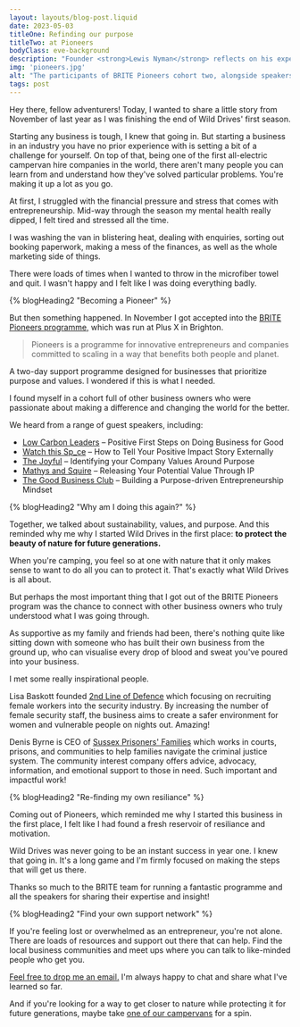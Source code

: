 ```yaml
---
layout: layouts/blog-post.liquid
date: 2023-05-03
titleOne: Refinding our purpose
titleTwo: at Pioneers
bodyClass: eve-background
description: "Founder <strong>Lewis Nyman</strong> reflects on his experience on the BRITE Pioneers programme"
img: 'pioneers.jpg'
alt: "The participants of BRITE Pioneers cohort two, alongside speakers and Plus X staff"
tags: post
---
```



<div class="tw-75 margin-spacing-a">

Hey there, fellow adventurers! Today, I wanted to share a little story from November of last year as I was finishing the end of Wild Drives' first season.

Starting any business is tough, I knew that going in. But starting a business in an industry you have no prior experience with is setting a bit of a challenge for yourself. On top of that, being one of the first all-electric campervan hire companies in the world, there aren't many people you can learn from and understand how they've solved particular problems. You're making it up a lot as you go.

At first, I struggled with the financial pressure and stress that comes with entrepreneurship. Mid-way through the season my mental health really dipped, I felt tired and stressed all the time. 

I was washing the van in blistering heat, dealing with enquiries, sorting out booking paperwork, making a mess of the finances, as well as the whole marketing side of things.

There were loads of times when I wanted to throw in the microfiber towel and quit. I wasn't happy and I felt like I was doing everything badly.

{% blogHeading2 "Becoming a Pioneer" %}

But then something happened. In November I got accepted into the [BRITE Pioneers programme,](https://www.briteinnovation.co.uk/pioneers) which was run at Plus X in Brighton. 

<blockquote>Pioneers is a programme for innovative entrepreneurs and companies committed to scaling in a way that benefits both people and planet.</blockquote>

A two-day support programme designed for businesses that prioritize purpose and values. I wondered if this is what I needed.

I found myself in a cohort full of other business owners who were passionate about making a difference and changing the world for the better.

We heard from a range of guest speakers, including: 

<ul>
<li><a href="http://www.lowcarbonleaders.org/">Low Carbon Leaders</a> – Positive First Steps on Doing Business for Good</li>
<li><a href="https://www.watchthisspace.uk/">Watch this Sp_ce</a> – How to Tell Your Positive Impact Story Externally</li>
<li><a href="https://wearethejoyful.com/">The Joyful</a> – Identifying your Company Values Around Purpose</li>
<li><a href="https://www.mathys-squire.com/">Mathys and Squire</a> – Releasing Your Potential Value Through IP</li>
<li><a href="https://www.thegoodbusinessclub.com/">The Good Business Club</a> – Building a Purpose-driven Entrepreneurship Mindset</li>
</ul>

{% blogHeading2 "Why am I doing this again?" %}

Together, we talked about sustainability, values, and purpose. And this reminded why me why I started Wild Drives in the first place: **to protect the beauty of nature for future generations.**

When you're camping, you feel so at one with nature that it only makes sense to want to do all you can to protect it. That's exactly what Wild Drives is all about.

But perhaps the most important thing that I got out of the BRITE Pioneers program was the chance to connect with other business owners who truly understood what I was going through. 

As supportive as my family and friends had been, there's nothing quite like sitting down with someone who has built their own business from the ground up, who can visualise every drop of blood and sweat you've poured into your business.

I met some really inspirational people.

Lisa Baskott founded [2nd Line of Defence](https://2ndlineofdefence.com/) which focusing on recruiting female workers into the security industry. By increasing the number of female security staff, the business aims to create a safer environment for women and vulnerable people on nights out. Amazing!

Denis Byrne is CEO of [Sussex Prisoners' Families](https://www.sussexprisonersfamilies.org.uk/) which works in courts, prisons, and communities to help families navigate the criminal justice system. The community interest company offers advice, advocacy, information, and emotional support to those in need. Such important and impactful work!

{% blogHeading2 "Re-finding my own resiliance" %}

Coming out of Pioneers, which reminded me why I started this business in the first place, I felt like I had found a fresh reservoir of resiliance and motivation.

Wild Drives was never going to be an instant success in year one. I knew that going in. It's a long game and I'm firmly focused on making the steps that will get us there.

Thanks so much to the BRITE team for running a fantastic programme and all the speakers for sharing their expertise and insight!

{% blogHeading2 "Find your own support network" %}

If you're feeling lost or overwhelmed as an entrepreneur, you're not alone. There are loads of resources and support out there that can help. Find the local business communities and meet ups where you can talk to like-minded people who get you.

[Feel free to drop me an email.](/contact) I'm always happy to chat and share what I've learned so far.

And if you're looking for a way to get closer to nature while protecting it for future generations, maybe take [one of our campervans](/our-vans) for a spin.



